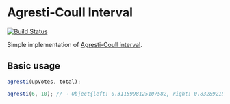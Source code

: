 Agresti-Coull Interval
=====================

[![Build Status](https://secure.travis-ci.org/msn0/agresti-coull-interval.png?branch=master)](http://travis-ci.org/msn0/agresti-coull-interval)

Simple implementation of [Agresti-Coull interval](http://en.wikipedia.org/wiki/Binomial_proportion_confidence_interval).

Basic usage
-----------

```js
agresti(upVotes, total);

agresti(6, 10); // → Object{left: 0.3115998125107582, right: 0.8328921537359184}
```

